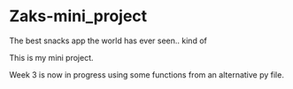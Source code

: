 # Zaks-mini_project
The best snacks app the world has ever seen.. kind of

This is my mini project.

Week 3 is now in progress using some functions from an alternative py file.
